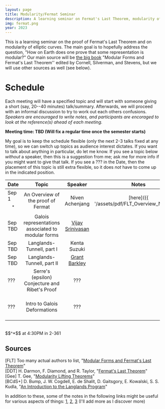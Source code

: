 ```yaml
---
layout: page
title: Modularity/Fermat Seminar
description: A learning seminar on Fermat's Last Theorem, modularity of (semistable) elliptic curves, and whatever other related topics come up along the way.
img: fermat.png
year: 2023
---
```


This is a learning seminar on the proof of Fermat's Last Theorem and on modularity of elliptic curves. The main goal is to hopefully address the question, "How on Earth does one prove that some representation is modular?" Our main source will be [the big book](https://link.springer.com/book/10.1007/978-1-4612-1974-3) "Modular Forms and Fermat's Last Theorem'' edited by Cornell, Silverman, and Stevens, but we will use other sources as well (see below).

# Schedule 
Each meeting will have a specified topic and will start with someone giving a short (say, 20--40 minutes) talk/summary. Afterwards, we will proceed with an informal discussion to try to work out each others confusions. *Speakers are encouraged to write notes, and participants are encoraged to look at the reference(s) ahead of each meeting.*

<b>Meeting time: TBD (Will fix a regular time once the semester starts)</b>

My goal is to keep the schedule flexible (only the next 2-3 talks fixed at any time), so we can switch up topics as audience interest dictates. If you want to talk about anything in particular, do let me know. If you see a topic below *without* a speaker, then this is a suggestion from me; ask me for more info if you might want to give that talk. If you see a ??? in the Date, then the placement of this topic is still extra flexible, so it does *not* have to come up in the indicated position.

|Date| Topic | Speaker| Notes | References
|:----| :----: | :----:| :----: | ----: |
| Sep 1$$^*$$ | An Overview of the proof of Fermat | Niven Achenjang | [here]({{ '/assets/pdf/FLT_Overview_Notes.pdf' | relative_url}}) | [FLT, Chap 1]
| Sep TBD | Galois representations associated to modular forms | [Vijay Srinivasan](https://math.mit.edu/~vijayrs/) | | [BCdS+, Chaps 4,5,10]
| Sep TBD | Langlands-Tunnell, part I | Kenta Suzuki |  | [FLT, Chap 6]
| Sep TBD | Langlands-Tunnell, part II | [Grant Barkley](https://people.math.harvard.edu/~barkley/) | | [FLT, Chap 6]
| ??? | Serre's (epsilon) Conjecture and Ribet's Proof | ??? | | [FLT, Chap 7]
| ??? | Intro to Galois Deformations | ??? | | [Gee], [DDT, Chap 2],<br> [FLT, Chap 8]

<br>
$$^*$$ at 4:30PM in 2-361

## Sources

[FLT] Too many actual authors to list, "[Modular Forms and Fermat's Last Theorem](https://link.springer.com/book/10.1007/978-1-4612-1974-3)"
<br>
[DDT] H. Darmon, F. Diamond, and R. Taylor, "[Fermat's Last Theorem](https://www.math.mcgill.ca/darmon/pub/Articles/Expository/05.DDT/paper.pdf)"
<br>
[Gee] T. Gee, "[Modularity Lifting Theorems](https://arxiv.org/abs/2202.05818)"
<br>
[BCdS+] D. Bump, J. W. Cogdell, E. de Shalit, D. Gaitsgory, E. Kowalski, S. S. Kudla, "[An Introduction to the Langlands Program](https://link.springer.com/book/10.1007/978-0-8176-8226-2)"

In addition to these, some of the notes in the following links might be useful for various aspects of things: [1](http://virtualmath1.stanford.edu/~conrad/modseminar/), [2](https://wstein.org/papers/serre/ribet-stein.pdf), [3](https://math.uchicago.edu/~galporat/Modularity%20lifting%20theorems%20and%20the%20case%20of%20GL1.pdf)
(I'll add more as I discover more)

